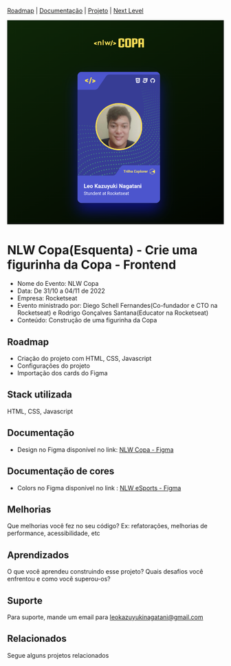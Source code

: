 [Roadmap](#roadmap) |
[Documentação](#documentação) |
[Projeto](#stack-utilizada) |
[Next Level](#melhorias) 

![Logo](./assets/capa.png)


# NLW Copa(Esquenta) - Crie uma figurinha da Copa - Frontend

- Nome do Evento: NLW Copa
- Data: De 31/10 a 04/11 de 2022
- Empresa: Rocketseat
- Evento ministrado por: Diego Schell Fernandes(Co-fundador e CTO na Rocketseat) e Rodrigo Gonçalves Santana(Educator na Rocketseat)
- Conteúdo: Construção de uma figurinha da Copa 

## Roadmap

- Criação do projeto com HTML, CSS, Javascript
- Configurações do projeto
- Importação dos cards do Figma

## Stack utilizada
HTML, CSS, Javascript



## Documentação
- Design no Figma disponível no link:  [NLW Copa - Figma](https://www.figma.com/file/X99xtDq4yknhoyeYeqkfHw/NLW-Copa-Card-(Copy)?node-id=0%3A1)


## Documentação de cores
- Colors no Figma disponível no link : [NLW eSports - Figma](https://www.figma.com/file/X99xtDq4yknhoyeYeqkfHw/NLW-Copa-Card-(Copy)?node-id=202%3A55)

## Melhorias

Que melhorias você fez no seu código? Ex: refatorações, melhorias de performance, acessibilidade, etc


## Aprendizados

O que você aprendeu construindo esse projeto? Quais desafios você enfrentou e como você superou-os?


## Suporte

Para suporte, mande um email para [leokazuyukinagatani@gmail.com](mailto:leokazuyukinagatani@gmail.com?subject=nlw-esports-frontend)


## Relacionados

Segue alguns projetos relacionados

